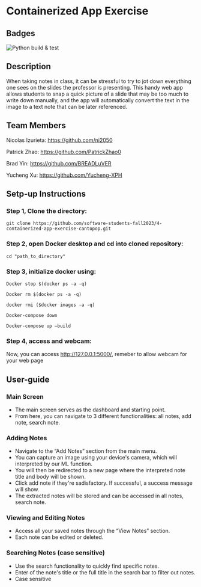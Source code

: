 # Containerized App Exercise

## Badges

![Python build & test](https://github.com/software-students-fall2023/4-containerized-app-exercise-cantopop/actions/workflows/containerized-app.yml/badge.svg) 


## Description

When taking notes in class, it can be stressful to try to jot down everything one sees on the slides the professor is presenting. This handy web app allows students to snap a quick picture of a slide that may be too much to write down manually, and the app will automatically convert the text in the image to a text note that can be later referenced. 

## Team Members

Nicolas Izurieta: https://github.com/ni2050

Patrick Zhao: https://github.com/PatrickZhao0

Brad Yin: https://github.com/BREADLuVER

Yucheng Xu: https://github.com/Yucheng-XPH

## Setp-up Instructions

### Step 1, Clone the directory:
```
git clone https://github.com/software-students-fall2023/4-containerized-app-exercise-cantopop.git
```
### Step 2, open Docker desktop and cd into cloned repository:
```
cd "path_to_directory"
```
### Step 3, initialize docker using:
```
Docker stop $(docker ps -a -q)

Docker rm $(docker ps -a -q)

docker rmi ($docker images -a -q)

Docker-compose down

Docker-compose up —build
```
### Step 4, access and webcam:

Now, you can access http://127.0.0.1:5000/, remeber to allow webcam for your web page

## User-guide

### Main Screen
- The main screen serves as the dashboard and starting point.
- From here, you can navigate to 3 different functionalities: all notes, add note, search note.

### Adding Notes
- Navigate to the “Add Notes” section from the main menu.
- You can capture an image using your device's camera, which will interpreted by our ML function.
- You will then be redirected to a new page where the interpreted note title and body will be shown.
- Click add note if they're sadisfactory. If successful, a success message will show.
- The extracted notes will be stored and can be accessed in all notes, search note.

### Viewing and Editing Notes
- Access all your saved notes through the “View Notes” section.
- Each note can be edited or deleted.

### Searching Notes (case sensitive)
- Use the search functionality to quickly find specific notes.
- Enter of the note's title or the full title in the search bar to filter out notes.
- Case sensitive
